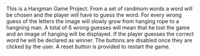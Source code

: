 This is a Hangman Game Project. From a set of randmom words a word will be chosen and the player will have to guess the word. For every wrong guess of the letters the image will slowly grow from hanging rope to a hangning man. A total of 6 wrong guesses will mean that he lost the game and an image of hanging will be displayed. If the player guesses the correct word he will be declared as winner. The buttons are disabled once they are clicked by the user. A reset button is provided to restart the game.

